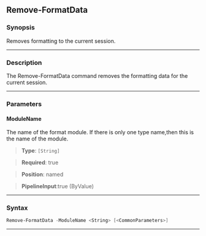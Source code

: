 Remove-FormatData
-----------------
### Synopsis
Removes formatting to the current session.

---
### Description

The Remove-FormatData command removes the formatting data for the current session.

---
### Parameters
#### **ModuleName**

The name of the format module.  If there is only one type name,then
this is the name of the module.



> **Type**: ```[String]```

> **Required**: true

> **Position**: named

> **PipelineInput**:true (ByValue)



---
### Syntax
```PowerShell
Remove-FormatData -ModuleName <String> [<CommonParameters>]
```
---
